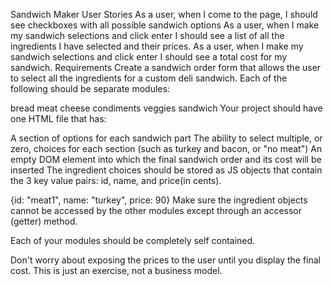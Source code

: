 Sandwich Maker
User Stories
As a user, when I come to the page, I should see checkboxes with all possible sandwich options
As a user, when I make my sandwich selections and click enter I should see a list of all the ingredients I have selected and their prices.
As a user, when I make my sandwich selections and click enter I should see a total cost for my sandwich.
Requirements
Create a sandwich order form that allows the user to select all the ingredients for a custom deli sandwich. Each of the following should be separate modules:

bread
meat
cheese
condiments
veggies
sandwich
Your project should have one HTML file that has:

A section of options for each sandwich part
The ability to select multiple, or zero, choices for each section (such as turkey and bacon, or "no meat")
An empty DOM element into which the final sandwich order and its cost will be inserted
The ingredient choices should be stored as JS objects that contain the 3 key value pairs: id, name, and price(in cents).

{id: "meat1", name: "turkey", price: 90}
Make sure the ingredient objects cannot be accessed by the other modules except through an accessor (getter) method.

Each of your modules should be completely self contained.

Don't worry about exposing the prices to the user until you display the final cost. This is just an exercise, not a business model.